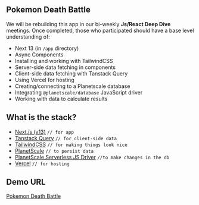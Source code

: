 ## Pokemon Death Battle

We will be rebuilding this app in our bi-weekly **Js/React Deep Dive** meetings. Once completed, those who participated should have a base level understanding of:

- Next 13 (in `/app` directory)
- Async Components
- Installing and working with TailwindCSS
- Server-side data fetching in components
- Client-side data fetching with Tanstack Query
- Using Vercel for hosting
- Creating/connecting to a Planetscale database
- Integrating `@planetscale/database` JavaScript driver
- Working with data to calculate results

## What is the stack?

- [Next.js (v13)](https://nextjs.org/blog/next-13) `// for app`
- [Tanstack Query](https://tanstack.com/query/v4) `// for client-side data`
- [TailwindCSS](https://tailwindcss.com/) `// for making things look nice`
- [PlanetScale](https://planetscale.com/) `// to persist data`
- [PlanetScale Serverless JS Driver](https://planetscale.com/docs/tutorials/planetscale-serverless-driver) `//to make changes in the db`
- [Vercel](https://vercel.com/) `// for hosting`

## Demo URL
[Pokemon Death Battle](https://pokemon-battle.eddie.gg/)
